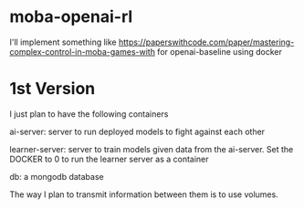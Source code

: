 # moba-openai-rl
I'll implement something like https://paperswithcode.com/paper/mastering-complex-control-in-moba-games-with for openai-baseline using docker

# 1st Version

I just plan to have the following containers

ai-server: server to run deployed models to fight against each other

learner-server: server to train models given data from the ai-server. Set the DOCKER to 0 to run the learner server as a container

db: a mongodb database 

The way I plan to transmit information between them is to use volumes.